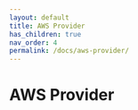 ```yaml
---
layout: default
title: AWS Provider
has_children: true
nav_order: 4
permalink: /docs/aws-provider/
---
```


# AWS Provider
